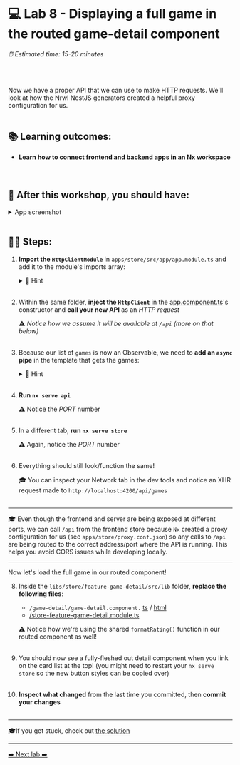 # 💻 Lab 8 - Displaying a full game in the routed game-detail component

###### ⏰ Estimated time: 15-20 minutes

<br />

Now we have a proper API that we can use to make HTTP requests. We'll look at how the Nrwl NestJS generators created a helpful proxy configuration for us.
<br /><br />

## 📚 Learning outcomes:

- **Learn how to connect frontend and backend apps in an Nx workspace**
  <br /><br /><br />

## 📲 After this workshop, you should have:

<details>
  <summary>App screenshot</summary>
  <img src="../assets/lab8_screenshot.png" width="500" alt="screenshot of lab8 result">
</details>
<br />

## 🏋️‍♀️ Steps:

1. **Import the `HttpClientModule`** in `apps/store/src/app/app.module.ts` and add it to the module's imports array:

   <details>
   <summary>🐳 Hint</summary>

   ```ts
   import { HttpClientModule } from '@angular/common/http';
   ```

   </details>
   <br />

2. Within the same folder, **inject the `HttpClient`** in the [app.component.ts](../../examples/lab8/apps/store/src/app/app.component.ts)'s constructor and **call your new API** as an _HTTP request_

   ⚠️ _Notice how we assume it will be available at `/api` (more on that below)_
   <br /><br />

3. Because our list of `games` is now an Observable, we need to **add an `async` pipe** in the template that gets the games:

   <details>
   <summary>🐳 Hint</summary>

   ```html
   <mat-card
     class="game-card"
     *ngFor="let game of games | async"
     <--HERE
     [routerLink]="['/game', game.id]"
     >...</mat-card
   >
   ```

   </details>
   <br />

4. **Run `nx serve api`**

   ⚠️ Notice the _PORT_ number
   <br /><br />

5. In a different tab, **run `nx serve store`**

   ⚠️ Again, notice the _PORT_ number
   <br /><br />

6. Everything should still look/function the same!

   🎓 You can inspect your Network tab in the dev tools and notice an XHR request made to `http://localhost:4200/api/games`
   <br /><br />

---

🎓 Even though the frontend and server are being exposed at different ports, we can call `/api` from the frontend store because `Nx` created a proxy configuration for us (see `apps/store/proxy.conf.json`) so any calls to `/api` are being routed to the correct address/port where the API is running.
This helps you avoid CORS issues while developing locally.

---

Now let's load the full game in our routed component!

8. Inside the `libs/store/feature-game-detail/src/lib` folder, **replace the following files**:

   - `/game-detail/game-detail.component.` [ts](../../examples/lab8/libs/store/feature-game-detail/src/lib/game-detail/game-detail.component.ts) / [html](../../examples/lab8/libs/store/feature-game-detail/src/lib/game-detail/game-detail.component.html)
   - [/store-feature-game-detail.module.ts](../../examples/lab8/libs/store/feature-game-detail/src/lib/store-feature-game-detail.module.ts)

   ⚠️ Notice how we're using the shared `formatRating()` function in our routed component as well!
   <br /><br />

9. You should now see a fully-fleshed out detail component when you link on the card list at the top! (you might need to restart your `nx serve store` so the new button styles can be copied over)
   <br /><br />
10. **Inspect what changed** from the last time you committed, then **commit your changes**
    <br /><br />

---

🎓If you get stuck, check out [the solution](SOLUTION.md)

---

[➡️ Next lab ➡️](../lab9/LAB.md)
